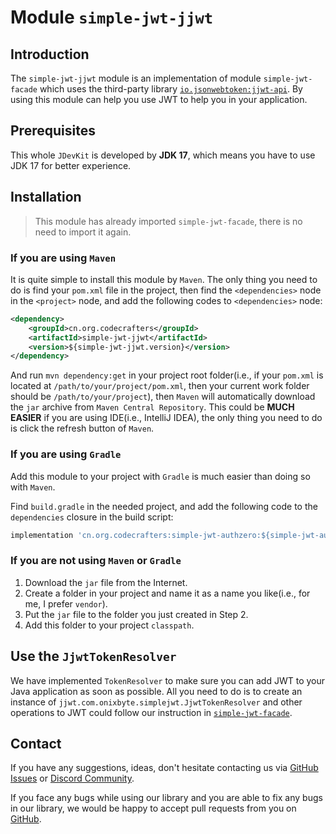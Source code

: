 # Module `simple-jwt-jjwt`

## Introduction

The `simple-jwt-jjwt` module is an implementation of module `simple-jwt-facade` which uses the third-party library [`io.jsonwebtoken:jjwt-api`](https://github.com/jwtk/jjwt). By using this module can help you use JWT to help you in your application.

## Prerequisites

This whole `JDevKit` is developed by **JDK 17**, which means you have to use JDK 17 for better experience.

## Installation

> This module has already imported `simple-jwt-facade`, there is no need to import it again.

### If you are using `Maven`

It is quite simple to install this module by `Maven`. The only thing you need to do is find your `pom.xml` file in the project, then find the `<dependencies>` node in the `<project>` node, and add the following codes to `<dependencies>` node:

```xml
<dependency>
	<groupId>cn.org.codecrafters</groupId>
    <artifactId>simple-jwt-jjwt</artifactId>
    <version>${simple-jwt-jjwt.version}</version>
</dependency>
```

And run `mvn dependency:get` in your project root folder(i.e., if your `pom.xml` is located at `/path/to/your/project/pom.xml`, then your current work folder should be `/path/to/your/project`), then `Maven` will automatically download the `jar` archive from `Maven Central Repository`. This could be **MUCH EASIER** if you are using IDE(i.e., IntelliJ IDEA), the only thing you need to do is click the refresh button of `Maven`.

### If you are using `Gradle`

Add this module to your project with `Gradle` is much easier than doing so with `Maven`.

Find `build.gradle` in the needed project, and add the following code to the `dependencies` closure in the build script:

```groovy
implementation 'cn.org.codecrafters:simple-jwt-authzero:${simple-jwt-authzero.version}'
```

### If you are not using `Maven` or `Gradle`

1. Download the `jar` file from the Internet.
2. Create a folder in your project and name it as a name you like(i.e., for me, I prefer `vendor`).
3. Put the `jar` file to the folder you just created in Step 2.
4. Add this folder to your project `classpath`.

## Use the `JjwtTokenResolver`

We have implemented `TokenResolver` to make sure you can add JWT to your Java application as soon as possible. All you need to do is to create an instance of `jjwt.com.onixbyte.simplejwt.JjwtTokenResolver` and other operations to JWT could follow our instruction in [`simple-jwt-facade`](../simple-jwt-facade/README.md).

## Contact

If you have any suggestions, ideas, don't hesitate contacting us via [GitHub Issues](https://github.com/CodeCraftersCN/jdevkit/issues/new) or [Discord Community](https://discord.gg/NQK9tjcBB8). 

If you face any bugs while using our library and you are able to fix any bugs in our library, we would be happy to accept pull requests from you on [GitHub](https://github.com/CodeCraftersCN/jdevkit/compare).
